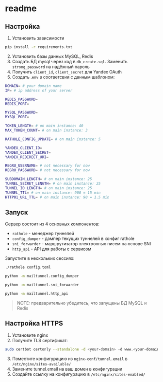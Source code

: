 # readme

## Настройка
1. Установить зависимости
```bash
pip install -r requirements.txt
```
2. Установить базы данных MySQL, Redis
3. Создать БД mysql через код в `db_create.sql`. Заменить `strong_password` на надёжный пароль
4. Получить `client_id`, `client_secret` для Yandex OAuth
5. Создать .`env` в соответсвии с данным шаблоном:

```bash
DOMAIN= # your domain name
IP= # ip address of your server

REDIS_PASSWORD=
REDIS_PORT=

MYSQL_PASSWORD=
MYSQL_PORT=

TOKEN_LENGTH= # on main instance: 40
MAX_TOKEN_COUNT= # on main instance: 3

RATHOLE_CONFIG_UPDATE= # on main instance: 5

YANDEX_CLIENT_ID=
YANDEX_CLIENT_SECRET=
YANDEX_REDIRECT_URI=

REGRU_USERNAME= # not necessary for now
REGRU_PASSWORD= # not necessary for now

SUBDOMAIN_LENGTH= # on main instance: 25
TUNNEL_SECRET_LENGTH= # on main instance: 25
TUNNEL_ID_LENGTH= # on main instance: 25
TUNNEL_TTL= # on main instance: 900 = 15 min
HTTP01_URL_TTL= # on main instance: 90 = 1.5 min
```

## Запуск
Сервер состоит из 4 основных компонентов:
* `rathole` - менеджер туннелей
* `config_dumper` - дампер текущих туннелей в конфиг rathole
* `sni_forwarder` - маршрутизатор электронных писем на основе SNI
* `http_api` - API для работы с сервисом

Запустите в нескольких сессиях:
```bash
./rathole config.toml
```
```bash
python -m mailtunnel.config_dumper
```
```bash
python -m mailtunnel.sni_forwarder
```
```bash
python -m mailtunnel.http_api
```

> NOTE: предварительно убедитесь, что запущены БД MySQL и Redis

## Настройка HTTPS
1. Установите nginx
2. Получите TLS сертификат:
```bash
sudo certbot certonly --standalone -d <your-domain> -d www.<your-domain>
```
3. Поместите конфигурацию из `nginx-conf/tunnel.email` в `/etc/nginx/sites-available/`
4. Замените tunnel.email на ваш домен в конфигурации
5. Создайте ссылку на конфигурацию в `/etc/nginx/sites-enabled/`